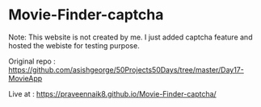 # Movie-Finder-captcha


Note: This website is not created by me. I just added captcha feature and hosted the webiste for testing purpose. 

Original repo : https://github.com/asishgeorge/50Projects50Days/tree/master/Day17-MovieApp


Live at : https://praveennaik8.github.io/Movie-Finder-captcha/
